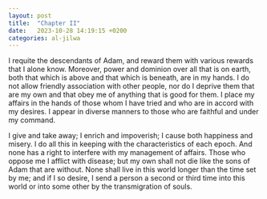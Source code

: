 ```yaml
---
layout: post
title:  "Chapter II"
date:   2023-10-28 14:19:15 +0200
categories: al-jilwa
---
```

I requite the descendants of Adam, and reward them with various rewards that I alone know. Moreover, power and dominion over all that is on earth, both that which is above and that which is beneath, are in my hands. I do not allow friendly association with other people, nor do I deprive them that are my own and that obey me of anything that is good for them. I place my affairs in the hands of those whom I have tried and who are in accord with my desires. I appear in diverse manners to those who are faithful and under my command.

I give and take away; I enrich and impoverish; I cause both happiness and misery. I do all this in keeping with the characteristics of each epoch. And none has a right to interfere with my management of affairs. Those who oppose me I afflict with disease; but my own shall not die like the sons of Adam that are without. None shall live in this world longer than the time set by me; and if I so desire, I send a person a second or third time into this world or into some other by the transmigration of souls.
